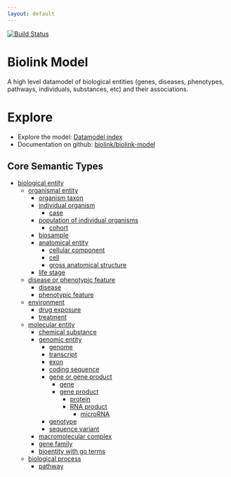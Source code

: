 ```yaml
---
layout: default
---
```


[![Build Status](https://travis-ci.org/biolink/biolink-model.svg?branch=master)](https://travis-ci.org/biolink/biolink-model)

# Biolink Model

A high level datamodel of biological entities (genes, diseases,
phenotypes, pathways, individuals, substances, etc) and their
associations.

# Explore

 * Explore the model: [Datamodel index](docs/)
 * Documentation on github: [biolink/biolink-model](https://github.com/biolink/biolink-model)

## Core Semantic Types

 * [biological entity](docs/BiologicalEntity.html)
    * [organismal entity](docs/OrganismalEntity.html)
       * [organism taxon](docs/OrganismTaxon.html)
       * [individual organism](docs/IndividualOrganism.html)
          * [case](docs/Case.html)
       * [population of individual organisms](docs/PopulationOfIndividualOrganisms.html)
          * [cohort](docs/Cohort.html)
       * [biosample](docs/Biosample.html)
       * [anatomical entity](docs/AnatomicalEntity.html)
          * [cellular component](docs/CellularComponent.html)
          * [cell](docs/Cell.html)
          * [gross anatomical structure](docs/GrossAnatomicalStructure.html)
       * [life stage](docs/LifeStage.html)
    * [disease or phenotypic feature](docs/DiseaseOrPhenotypicFeature.html)
       * [disease](docs/Disease.html)
       * [phenotypic feature](docs/PhenotypicFeature.html)
    * [environment](docs/Environment.html)
       * [drug exposure](docs/DrugExposure.html)
       * [treatment](docs/Treatment.html)
    * [molecular entity](docs/MolecularEntity.html)
       * [chemical substance](docs/ChemicalSubstance.html)
       * [genomic entity](docs/GenomicEntity.html)
          * [genome](docs/Genome.html)
          * [transcript](docs/Transcript.html)
          * [exon](docs/Exon.html)
          * [coding sequence](docs/CodingSequence.html)
          * [gene or gene product](docs/GeneOrGeneProduct.html)
             * [gene](docs/Gene.html)
             * [gene product](docs/GeneProduct.html)
                * [protein](docs/Protein.html)
                * [RNA product](docs/RnaProduct.html)
                   * [microRNA](docs/Microrna.html)
          * [genotype](docs/Genotype.html)
          * [sequence variant](docs/SequenceVariant.html)
       * [macromolecular complex](docs/MacromolecularComplex.html)
       * [gene family](docs/GeneFamily.html)
       * [bioentity with go terms](docs/BioentityWithGoTerms.html)
    * [biological process](docs/BiologicalProcess.html)
       * [pathway](docs/Pathway.html)

